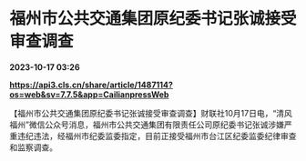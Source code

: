 # 福州市公共交通集团原纪委书记张诚接受审查调查

**2023-10-17 03:26**

**https://api3.cls.cn/share/article/1487114?os=web&sv=7.7.5&app=CailianpressWeb**

【福州市公共交通集团原纪委书记张诚接受审查调查】财联社10月17日电，“清风福州”微信公众号消息，福州市公共交通集团有限责任公司原纪委书记张诚涉嫌严重违纪违法，经福州市纪委监委指定，目前正接受福州市台江区纪委监委纪律审查和监察调查。